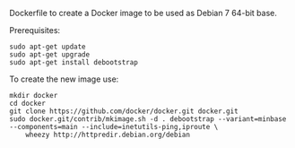 Dockerfile to create a Docker image to be used as Debian 7 64-bit base.

Prerequisites:

	sudo apt-get update
	sudo apt-get upgrade
	sudo apt-get install debootstrap

To create the new image use:

	mkdir docker
	cd docker
	git clone https://github.com/docker/docker.git docker.git
	sudo docker.git/contrib/mkimage.sh -d . debootstrap --variant=minbase --components=main --include=inetutils-ping,iproute \
    	wheezy http://httpredir.debian.org/debian



